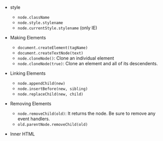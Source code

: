 * style
	* `node.className`
	* `node.style.stylename`
	* `node.currentStyle.stylename` (only IE)

* Making Elements
	* `document.createElement(tagName)`
	* `document.createTextNode(text)`
	* `node.cloneNode()`: Clone an individual element
	* `node.cloneNode(true)`: Clone an element and all of its descendents.

* Linking Elements
	* `node.appendChild(new)`
	* `node.insertBefore(new, sibling)`
	* `node.replaceChild(new, child)`

* Removing Elements
	* `node.removeChild(old)`: It returns the node. Be sure to remove any event handlers.
	* `old.parentNode.removeChild(old)`

* Inner HTML

